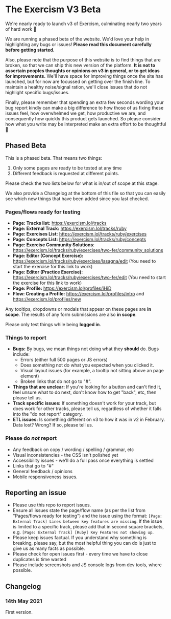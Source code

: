 # The Exercism V3 Beta

We're nearly ready to launch v3 of Exercism, culminating nearly two years of hard work 🎉

We are running a phased beta of the website. 
We'd love your help in highlighting any bugs or issues!
**Please read this document carefully before getting started.**

Also, please note that the purpose of this website is to find things that are broken, so that we can ship this new version of the platform.
**It is not to assertain peoples thoughts or opinions on v3 in general, or to get ideas for improvements.**
We'll have space for improving things once the site has launched, but for now are focussed on getting over the finish line.
To maintain a healthy noise/signal ration, we'll close issues that do not highlight specific bugs/issues.

Finally, please remember that spending an extra few seconds wording your bug report kindly can make a big difference to how those of us fixing these issues feel, how overwhelmed we get, how productive we are, and consequently how quickly this product gets launched. 
So please consider how what you write may be interpreted make an extra effort to be thoughtful 🙂

## Phased Beta

This is a phased beta.
That means two things:
1. Only some pages are ready to be tested at any time
2. Different feedback is requested at different points.

Please check the two lists below for what is in/out of scope at this stage.

We also provide a Changelog at the bottom of this file so that you can easily see which new things that have been added since you last checked.

### Pages/flows ready for testing

- **Page: Tracks list:** https://exercism.lol/tracks
- **Page: External Track:** https://exercism.lol/tracks/ruby
- **Page: Exercises List:** https://exercism.lol/tracks/ruby/exercises
- **Page: Concepts List:** https://exercism.lol/tracks/ruby/concepts
- **Page: Exercise Community Solutions**: https://exercism.lol/tracks/ruby/exercises/two-fer/community_solutions
- **Page: Editor (Concept Exercise):** https://exercism.lol/tracks/ruby/exercises/lasagna/edit (You need to start the exercise for this link to work)
- **Page: Editor (Practice Exercise):** https://exercism.lol/tracks/ruby/exercises/two-fer/edit (You need to start the exercise for this link to work)
- **Page: Profile:** https://exercism.lol/profiles/iHiD
- **Flow: Creating a Profile:** https://exercism.lol/profiles/intro and https://exercism.lol/profiles/new

Any tooltips, dropdowns or modals that appear on these pages are **in scope**.
The results of any form submissions are also **in scope**.

Please only test things while being **logged in**. 

### Things to report

- **Bugs:** By bugs, we mean things not doing what they **should** do. Bugs include:
  - Errors (either full 500 pages or JS errors)
  - Does something not do what you expected when you clicked it.
  - Visual layout issues (for example, a tooltip not sitting above an page element)
  - Broken links that do not go to "#".
- **Things that are unclear:** If you're looking for a button and can't find it, feel unsure what to do next, don't know how to get "back", etc, then please tell us.
- **Track specific issues:** If something doesn't work for your track, but does work for other tracks, please tell us, regardless of whether it falls into the "do not report" category.
- **ETL issues:** Is something different on v3 to how it was in v2 in February. Data lost? Wrong? If so, please tell us.

### Please do *not* report
- Any feedback on copy / wording / spelling / grammar, etc
- Visual inconsistencies - the CSS isn't polished yet
- Accessibility issues - we'll do a full pass once everything is settled
- Links that go to "#"
- General feedback / opinions
- Mobile responsiveness issues.

## Reporting an issue

- Please use this repo to report issues.
- Ensure all issues state the page/flow name (as per the list from "Pages/flows ready for testing") and the issue using the format: `[Page: External Track] Lines between key features are missing`. If the issue is limited to a specific track, please add that in second square brackets, e.g. `[Page: External Track] [Ruby] Key Features not showing up`.
- Please keep issues factual. If you understand why something is breaking, please say, but the most helpful thing you can do is just to give us as many facts as possible.
- Please check for open issues first - every time we have to close duplicates is time wasted 
- Please include screenshots and JS console logs from dev tools, where possible.

## Changelog

### 14th May 2021

First version.
